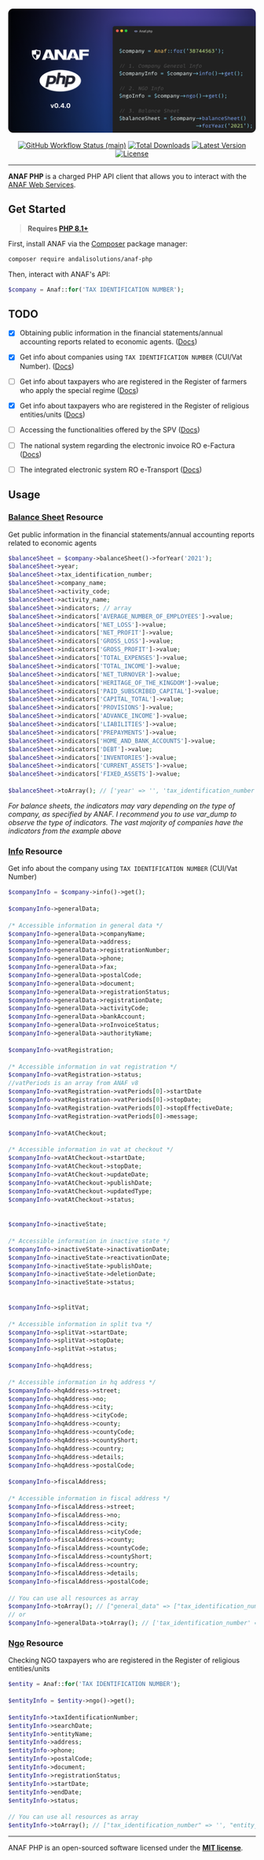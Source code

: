 <p align="center">
    <img src="https://raw.githubusercontent.com/andalisolutions/anaf-php/main/art/social.png" width="600" alt="ANAF PHP">
    <p align="center">
        <a href="https://github.com/andalisolutions/anaf-php/actions"><img alt="GitHub Workflow Status (main)" src="https://img.shields.io/github/actions/workflow/status/andalisolutions/anaf-php/tests.yml?branch=main&label=tests&style=round-square"></a>
        <a href="https://packagist.org/packages/andalisolutions/anaf-php"><img alt="Total Downloads" src="https://img.shields.io/packagist/dt/andalisolutions/anaf-php"></a>
        <a href="https://packagist.org/packages/andalisolutions/anaf-php"><img alt="Latest Version" src="https://img.shields.io/packagist/v/andalisolutions/anaf-php"></a>
        <a href="https://packagist.org/packages/andalisolutions/anaf-php"><img alt="License" src="https://img.shields.io/github/license/andalisolutions/anaf-php"></a>
    </p>
</p>

------
**ANAF PHP** is a charged PHP API client that allows you to interact with the [ANAF Web Services](https://www.anaf.ro/anaf/internet/ANAF/servicii_online/servicii_web_anaf).

## Get Started

> **Requires [PHP 8.1+](https://php.net/releases/)**

First, install ANAF via the [Composer](https://getcomposer.org/) package manager:

```bash
composer require andalisolutions/anaf-php
```

Then, interact with ANAF's API:

```php
$company = Anaf::for('TAX IDENTIFICATION NUMBER');
```

## TODO
- [x] Obtaining public information in the financial statements/annual accounting reports related to economic agents. ([Docs](https://static.anaf.ro/static/10/Anaf/Informatii_R/doc_WS_Bilant_V1.txt))
- [x] Get info about companies using `TAX IDENTIFICATION NUMBER` (CUI/Vat Number). ([Docs](https://static.anaf.ro/static/10/Anaf/Informatii_R/Servicii_web/doc_WS_V7.txt))
- [ ] Get info about taxpayers who are registered in the Register of farmers who apply the special regime ([Docs](https://static.anaf.ro/static/10/Anaf/Informatii_R/documentatie_SWRARG_v2.txt))
- [x] Get info about taxpayers who are registered in the Register of religious entities/units ([Docs](https://static.anaf.ro/static/10/Anaf/Informatii_R/index_cult_v2.html))
- [ ] Accessing the functionalities offered by the SPV ([Docs](https://static.anaf.ro/static/10/Anaf/Informatii_R/Prezentare_WS_SPV.txt))
- [ ] The national system regarding the electronic invoice RO e-Factura ([Docs](https://mfinante.gov.ro/static/10/eFactura/prezentare%20apeluri%20API%20E-factura.pdf))
- [ ] The integrated electronic system RO e-Transport ([Docs](https://www.anaf.ro/anaf/internet/ANAF/servicii_online/servicii_web_anaf))


## Usage

### [Balance Sheet](https://static.anaf.ro/static/10/Anaf/Informatii_R/doc_WS_Bilant_V1.txt) Resource
Get public information in the financial statements/annual accounting reports related to economic agents
```php
$balanceSheet = $company->balanceSheet()->forYear('2021');
$balanceSheet->year;
$balanceSheet->tax_identification_number;
$balanceSheet->company_name;
$balanceSheet->activity_code;
$balanceSheet->activity_name;
$balanceSheet->indicators; // array
$balanceSheet->indicators['AVERAGE_NUMBER_OF_EMPLOYEES']->value;
$balanceSheet->indicators['NET_LOSS']->value;
$balanceSheet->indicators['NET_PROFIT']->value;
$balanceSheet->indicators['GROSS_LOSS']->value;
$balanceSheet->indicators['GROSS_PROFIT']->value;
$balanceSheet->indicators['TOTAL_EXPENSES']->value;
$balanceSheet->indicators['TOTAL_INCOME']->value;
$balanceSheet->indicators['NET_TURNOVER']->value;
$balanceSheet->indicators['HERITAGE_OF_THE_KINGDOM']->value;
$balanceSheet->indicators['PAID_SUBSCRIBED_CAPITAL']->value;
$balanceSheet->indicators['CAPITAL_TOTAL']->value;
$balanceSheet->indicators['PROVISIONS']->value;
$balanceSheet->indicators['ADVANCE_INCOME']->value;
$balanceSheet->indicators['LIABILITIES']->value;
$balanceSheet->indicators['PREPAYMENTS']->value;
$balanceSheet->indicators['HOME_AND_BANK_ACCOUNTS']->value;
$balanceSheet->indicators['DEBT']->value;
$balanceSheet->indicators['INVENTORIES']->value;
$balanceSheet->indicators['CURRENT_ASSETS']->value;
$balanceSheet->indicators['FIXED_ASSETS']->value;

$balanceSheet->toArray(); // ['year' => '', 'tax_identification_number' => '', 'company_name' => '' ...]
```
_For balance sheets, the indicators may vary depending on the type of company, as specified by ANAF. I recommend you to use var_dump to observe the type of indicators. The vast majority of companies have the indicators from the example above_

### [Info](https://static.anaf.ro/static/10/Anaf/Informatii_R/Servicii_web/doc_WS_V8.txt) Resource

Get info about the company using `TAX IDENTIFICATION NUMBER` (CUI/Vat Number)
```php
$companyInfo = $company->info()->get();

$companyInfo->generalData; 

/* Accessible information in general data */
$companyInfo->generalData->companyName;
$companyInfo->generalData->address;
$companyInfo->generalData->registrationNumber;
$companyInfo->generalData->phone;
$companyInfo->generalData->fax;
$companyInfo->generalData->postalCode;
$companyInfo->generalData->document;
$companyInfo->generalData->registrationStatus;
$companyInfo->generalData->registrationDate;
$companyInfo->generalData->activityCode;
$companyInfo->generalData->bankAccount;
$companyInfo->generalData->roInvoiceStatus;
$companyInfo->generalData->authorityName;

$companyInfo->vatRegistration;

/* Accessible information in vat registration */
$companyInfo->vatRegistration->status;
//vatPeriods is an array from ANAF v8
$companyInfo->vatRegistration->vatPeriods[0]->startDate
$companyInfo->vatRegistration->vatPeriods[0]->stopDate;
$companyInfo->vatRegistration->vatPeriods[0]->stopEffectiveDate;
$companyInfo->vatRegistration->vatPeriods[0]->message;

$companyInfo->vatAtCheckout;

/* Accessible information in vat at checkout */
$companyInfo->vatAtCheckout->startDate;
$companyInfo->vatAtCheckout->stopDate;
$companyInfo->vatAtCheckout->updateDate;
$companyInfo->vatAtCheckout->publishDate;
$companyInfo->vatAtCheckout->updatedType;
$companyInfo->vatAtCheckout->status;


$companyInfo->inactiveState;

/* Accessible information in inactive state */
$companyInfo->inactiveState->inactivationDate;
$companyInfo->inactiveState->reactivationDate;
$companyInfo->inactiveState->publishDate;
$companyInfo->inactiveState->deletionDate;
$companyInfo->inactiveState->status;


$companyInfo->splitVat;

/* Accessible information in split tva */
$companyInfo->splitVat->startDate;
$companyInfo->splitVat->stopDate;
$companyInfo->splitVat->status;

$companyInfo->hqAddress;

/* Accessible information in hq address */
$companyInfo->hqAddress->street;
$companyInfo->hqAddress->no;
$companyInfo->hqAddress->city;
$companyInfo->hqAddress->cityCode;
$companyInfo->hqAddress->county;
$companyInfo->hqAddress->countyCode;
$companyInfo->hqAddress->countyShort;
$companyInfo->hqAddress->country;
$companyInfo->hqAddress->details;
$companyInfo->hqAddress->postalCode;

$companyInfo->fiscalAddress;

/* Accessible information in fiscal address */
$companyInfo->fiscalAddress->street;
$companyInfo->fiscalAddress->no;
$companyInfo->fiscalAddress->city;
$companyInfo->fiscalAddress->cityCode;
$companyInfo->fiscalAddress->county;
$companyInfo->fiscalAddress->countyCode;
$companyInfo->fiscalAddress->countyShort;
$companyInfo->fiscalAddress->country;
$companyInfo->fiscalAddress->details;
$companyInfo->fiscalAddress->postalCode;

// You can use all resources as array
$companyInfo->toArray(); // ["general_data" => ["tax_identification_number" => '', "company_name" => ''...]..]
// or
$companyInfo->generalData->toArray(); // ['tax_identification_number' => '', 'company_name' => ''...]


```
### [Ngo](https://static.anaf.ro/static/10/Anaf/Informatii_R/index_cult_v2.html) Resource

Checking NGO taxpayers who are registered in the Register of religious entities/units
```php
$entity = Anaf::for('TAX IDENTIFICATION NUMBER');

$entityInfo = $entity->ngo()->get();

$entityInfo->taxIdentificationNumber;
$entityInfo->searchDate;
$entityInfo->entityName;
$entityInfo->address;
$entityInfo->phone;
$entityInfo->postalCode;
$entityInfo->document;
$entityInfo->registrationStatus;
$entityInfo->startDate;
$entityInfo->endDate;
$entityInfo->status;

// You can use all resources as array
$entityInfo->toArray(); // ["tax_identification_number" => '', "entity_name" => ''...]

```
---

ANAF PHP is an open-sourced software licensed under the **[MIT license](https://opensource.org/licenses/MIT)**.

